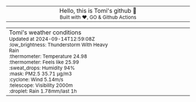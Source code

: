 
<div align="center">
<table>
<tbody>
<td align="center">
<img width="2000" height="0"><br>
Hello, this is Tomi's github 👋<br>
<sup>Built with ❤️, GO & Github Actions</sup><br>
<img width="2000" height="0">
</td>
</tbody>
</table>
</div>
<table>
<tbody>
<td align="left">
<img width="2000" height="0"><br>
Tomi's weather conditions<br>
<sup>Updated at 2024-09-14T12:59:08Z</sup><br>
<sup>:low_brightness: Thunderstorm With Heavy Rain</sup><br>
<sup>:thermometer: Temperature 24.98 </sup><br>
<sup>:thermometer: Feels like 25.99</sup><br>
<sup>:sweat_drops: Humidity 94%</sup><br>
<sup>:mask: PM2.5 35.71 μg/m3</sup><br>
<sup>:cyclone: Wind 5.14m/s </sup><br>
<sup>:telescope: Visibility 2000m </sup><br>
<sup>:droplet: Rain 1.78mm/last 1h </sup><br>
<img width="2000" height="0">
</td>
<td align="left">
<img width="2000" height="0"><br>
<br>
<img width="2000" height="0">
</td>
</tbody>
</table>
</div>
    